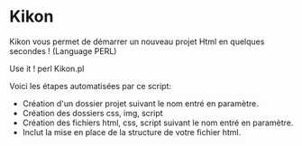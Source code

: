# Kikon
Kikon vous permet de démarrer un nouveau projet Html en quelques secondes ! (Language PERL)

Use it !
perl Kikon.pl

Voici les étapes automatisées par ce script:

- Création d'un dossier projet suivant le nom entré en paramètre.
- Création des dossiers css, img, script
- Création des fichiers html, css, script suivant le nom entré en paramètre.
- Inclut la mise en place de la structure de votre fichier html.
